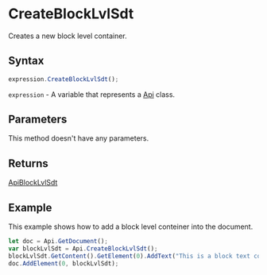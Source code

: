 # CreateBlockLvlSdt

Creates a new block level container.

## Syntax

```javascript
expression.CreateBlockLvlSdt();
```

`expression` - A variable that represents a [Api](../Api.md) class.

## Parameters

This method doesn't have any parameters.

## Returns

[ApiBlockLvlSdt](../../ApiBlockLvlSdt/ApiBlockLvlSdt.md)

## Example

This example shows how to add a block level conteiner into the document.

```javascript editor-
let doc = Api.GetDocument();
var blockLvlSdt = Api.CreateBlockLvlSdt();
blockLvlSdt.GetContent().GetElement(0).AddText("This is a block text content control.");
doc.AddElement(0, blockLvlSdt);
```
